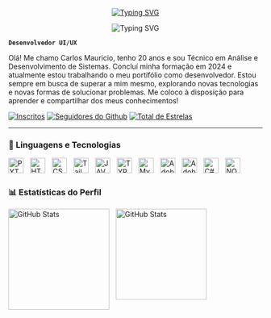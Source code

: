 <p align="center">
  <a href="https://github.com/maurodk">
    <img src="https://readme-typing-svg.demolab.com?font=Poppins&size=30&duration=3000&pause=1000&color=3BF700&center=true&vCenter=true&repeat=false&width=435&lines=Mauro+D.+Kyo" alt="Typing SVG" alt="Typing SVG" /></a>
</p>

<p align="center">
<img src="https://readme-typing-svg.demolab.com?font=Poppins&pause=1000&color=3BF700&center=true&vCenter=true&width=435&lines=T%C3%A9cnico+em+An%C3%A1lise+e+Desenvolvimento;Aprendendo+cada+vez+mais!" alt="Typing SVG"
</p>

**`Desenvolvedor UI/UX`**

Olá! Me chamo Carlos Mauricio, tenho 20 anos e sou Técnico em Análise e Desenvolvimento de Sistemas. Concluí minha formação em 2024 e atualmente estou trabalhando o meu portifólio como desenvolvedor. Estou sempre em busca de superar a mim mesmo, explorando novas tecnologias e novas formas de solucionar problemas. Me coloco à disposição para aprender e compartilhar dos meus conhecimentos!

   <p align="left">
      <a href="https://www.youtube.com/@hedokeys?sub_confirmation=1">
         <img alt="Inscritos" title="Inscreva-se no meu canal!" src="https://custom-icon-badges.demolab.com/youtube/channel/subscribers/UCxYEV8sDsI5DdO-Eyi3yGYQ?color=%23E05D44&label=Inscreva-se&logo=video&logoColor=white&style=for-the-badge&labelColor=CE4630"/></a>
      <a href="https://github.com/maurodk?tab=followers">
         <img alt="Seguidores do Github" title="Me siga no Github!" src="https://custom-icon-badges.demolab.com/github/followers/maurodk?color=236ad3&labelColor=1155ba&style=for-the-badge&logo=github&label=Seguidores&logoColor=white"/></a>
      <a href="https://github.com/maurodk?tab=repositories&sort=stargazers">
         <img alt="Total de Estrelas" title="Total de estrelas no GitHub" src="https://custom-icon-badges.demolab.com/github/stars/maurodk?color=55960c&style=for-the-badge&labelColor=488207&logo=star&label=estrelas"/></a>
   </p>

   ---

   ### 🤖 Linguagens e Tecnologias

   
<img 
    align="left"
    alt="PYTHON"
    title="PYTHON"
    width="30px"
    style="padding-right: 10px;"
    src="https://cdn.jsdelivr.net/gh/devicons/devicon@latest/icons/python/python-original.svg" />


<img 
    align="left"
    alt="HTML"
    title="HTML"
    width="30px"
    style="padding-right: 10px;"
    src="https://cdn.jsdelivr.net/gh/devicons/devicon@latest/icons/html5/html5-original.svg" />

<img 
    align="left"
    alt="CSS"
    title="CSS"
    width="30px"
    style="padding-right: 10px;"
    src="https://cdn.jsdelivr.net/gh/devicons/devicon@latest/icons/css3/css3-original.svg" />

  <img 
    align="left"
    alt="Tailwind CSS"
    title="Tailwind CSS"
    width="30px"
    style="padding-right: 10px;"
    src="https://cdn.jsdelivr.net/gh/devicons/devicon@latest/icons/tailwindcss/tailwindcss-original.svg" />

<img 
    align="left"
    alt="JAVASCRIPT"
    title="JAVASCRIPT"
    width="30px"
    style="padding-right: 10px;"
    src="https://cdn.jsdelivr.net/gh/devicons/devicon@latest/icons/javascript/javascript-original.svg" />

<img 
    align="left"
    alt="TYPESCRIPT"
    title="TYPESCRIPT"
    width="30px"
    style="padding-right: 10px;"
    src="https://cdn.jsdelivr.net/gh/devicons/devicon@latest/icons/typescript/typescript-original.svg" />

<img 
    align="left"
    alt="MySQL"
    title="MySQL"
    width="30px"
    style="padding-right: 10px;"
    src="https://cdn.jsdelivr.net/gh/devicons/devicon@latest/icons/mysql/mysql-original.svg" />

<img 
    align="left"
    alt="Adobe Premiere"
    title="Adobe Premiere"
    width="30px"
    style="padding-right: 10px;"
    src="https://cdn.jsdelivr.net/gh/devicons/devicon@latest/icons/premierepro/premierepro-original.svg" />

<img 
    align="left"
    alt="Adobe Photoshop"
    title="Adobe Photoshop"
    width="30px"
    style="padding-right: 10px;"
    src="https://cdn.jsdelivr.net/gh/devicons/devicon@latest/icons/photoshop/photoshop-original.svg" />

<img 
    align="left"
    alt="C#"
    title="C#"
    width="30px"
    style="padding-right: 10px;"
    src="https://cdn.jsdelivr.net/gh/devicons/devicon@latest/icons/csharp/csharp-original.svg" />

<img 
    align="left"
    alt="NODEJS"
    title="NODEJS"
    width="30px"
    style="padding-right: 10px;"
    src="https://cdn.jsdelivr.net/gh/devicons/devicon@latest/icons/nodejs/nodejs-original.svg" />

<br/>
<br/>

### 📊 Estatísticas do Perfil

<p>
  <img 
    align="left" 
    alt="GitHub Stats" 
    height="200" 
    style="padding-right: 10px;" 
    src="https://github-readme-stats.vercel.app/api?username=maurodk&show_icons=true&theme=tokyonight&include_all_commits=true&locale=pt-br" 
  />

<img 
      align="left" 
      alt="GitHub Stats" 
      height="180" 
      src="https://github-readme-stats.vercel.app/api/top-langs/?username=maurodk&theme=tokyonight&layout=compact&custom_title=Tecnologias&langs_count=9" 
  />

</p>
          
          
